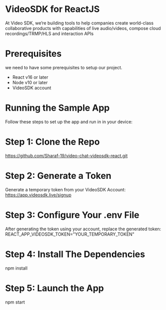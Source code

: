 # VideoSDK for ReactJS
At Video SDK, we’re building tools to help companies create world-class collaborative products with capabilities of live audio/videos, compose cloud recordings/TRMP/HLS and interaction APIs


# Prerequisites
we need to have some prerequisites to setup our project.
- React v16 or later
- Node v10 or later
- VideoSDK account

# Running the Sample App
Follow these steps to set up the app and run in in your device:

# Step 1: Clone the Repo
https://github.com/Sharaf-19/video-chat-videosdk-react.git

# Step 2: Generate a Token
Generate a temporary token from your VideoSDK Account: 
https://app.videosdk.live/signup

# Step 3: Configure Your .env File
After generating the token using your account, replace the generated token:
REACT_APP_VIDEOSDK_TOKEN="YOUR_TEMPORARY_TOKEN"

# Step 4: Install The Dependencies
npm install

# Step 5: Launch the App
npm start
